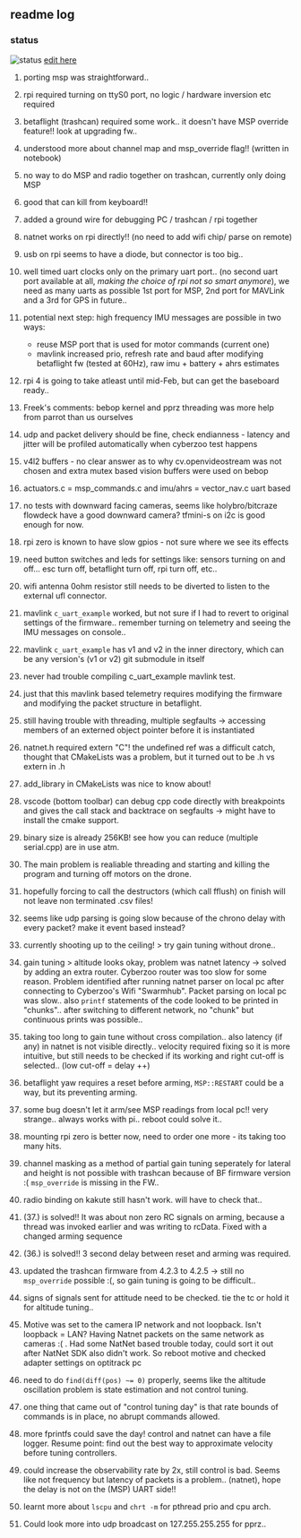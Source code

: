 ## readme log

### status 
![status](https://drive.google.com/uc?export=view&id=19W_tH0GL1MzeCuHXVomWUDyCzVb7xr2Z)
[edit here](https://drive.google.com/drive/folders/1s6eHkhIduhhTMLy5Cp-5nNKC-lqeFxvV?usp=sharing)

1. porting msp was straightforward.. 
2. rpi required turning on ttyS0 port, no logic / hardware inversion etc required
3. betaflight (trashcan) required some work.. it doesn't have MSP override feature!! look at upgrading fw..
4. understood more about channel map and msp_override flag!! (written in notebook)
5. no way to do MSP and radio together on trashcan, currently only doing MSP
6. good that can kill from keyboard!!
7. added a ground wire for debugging PC / trashcan / rpi together
8. natnet works on rpi directly!! (no need to add wifi chip/ parse on remote)
9. usb on rpi seems to have a diode, but connector is too big.. 
10. well timed uart clocks only on the primary uart port.. (no second uart port available at all, *making the choice of rpi not so smart anymore*), we need as many uarts as possible 1st port for MSP, 2nd port for MAVLink and a 3rd for GPS in future..
11. potential next step: high frequency IMU messages are possible in two ways:
    * reuse MSP port that is used for motor commands (current one)
    * mavlink increased prio, refresh rate and baud after modifying betaflight fw (tested at 60Hz), raw imu + battery + ahrs estimates
12. rpi 4 is going to take atleast until mid-Feb, but can get the baseboard ready..
13. Freek's comments: bebop kernel and pprz threading was more help from parrot than us ourselves
14. udp and packet delivery should be fine, check endianness - latency and jitter will be profiled automatically when cyberzoo test happens
15. v4l2 buffers - no clear answer as to why cv.openvideostream was not chosen and extra mutex based vision buffers were used on bebop
16. actuators.c = msp_commands.c and imu/ahrs = vector_nav.c uart based
17. no tests with downward facing cameras, seems like holybro/bitcraze flowdeck have a good downward camera? tfmini-s on i2c is good enough for now.
18. rpi zero is known to have slow gpios - not sure where we see its effects
19. need button switches and leds for settings like: sensors turning on and off... esc turn off, betaflight turn off, rpi turn off, etc..
20. wifi antenna 0ohm resistor still needs to be diverted to listen to the external ufl connector.
21. mavlink `c_uart_example` worked, but not sure if I had to revert to original settings of the firmware.. remember turning on telemetry and seeing the IMU messages on console..
22. mavlink `c_uart_example` has v1 and v2 in the inner directory, which can be any version's (v1 or v2) git submodule in itself
23. never had trouble compiling c_uart_example mavlink test.
24. just that this mavlink based telemetry requires modifying the firmware and modifying the packet structure in betaflight.
25. still having trouble with threading, multiple segfaults -> accessing members of an externed object pointer before it is instantiated
26. natnet.h required extern "C"! the undefined ref was a difficult catch, thought that CMakeLists was a problem, but it turned out to be .h vs extern in .h
27. add_library in CMakeLists was nice to know about!
28. vscode (bottom toolbar) can debug cpp code directly with breakpoints and gives the call stack and backtrace on segfaults -> might have to install the cmake support.
29. binary size is already 256KB! see how you can reduce (multiple serial.cpp) are in use atm.
30. The main problem is realiable threading and starting and killing the program and turning off motors on the drone.
31. hopefully forcing to call the destructors (which call fflush) on finish will not leave non terminated .csv files!
32. seems like udp parsing is going slow because of the chrono delay with every packet? make it event based instead?
33. currently shooting up to the ceiling! > try gain tuning without drone..
34. gain tuning > altitude looks okay, problem was natnet latency -> solved by adding an extra router. Cyberzoo router was too slow for some reason. Problem identified after running natnet parser on local pc after connecting to Cyberzoo's Wifi "Swarmhub". Packet parsing on local pc was slow.. also `printf` statements of the code looked to be printed in "chunks".. after switching to different network, no "chunk" but continuous prints was possible..
35. taking too long to gain tune without cross compilation.. also latency (if any) in natnet is not visible directly.. velocity required fixing so it is more intuitive, but still needs to be checked if its working and right cut-off is selected.. (low cut-off = delay ++)


36. betaflight yaw requires a reset before arming, `MSP::RESTART` could be a way, but its preventing arming.
37. some bug doesn't let it arm/see MSP readings from local pc!! very strange.. always works with pi.. reboot could solve it..
38. mounting rpi zero is better now, need to order one more - its taking too many hits.
39. channel masking as a method of partial gain tuning seperately for lateral and height is not possible with trashcan because of BF firmware version :( `msp_override` is missing in the FW..
40. radio binding on kakute still hasn't work. will have to check that..
41. (37.) is solved!! It was about non zero RC signals on arming, because a thread was invoked earlier and was writing to rcData. Fixed with a changed arming sequence
42. (36.) is solved!! 3 second delay between reset and arming was required.
43. updated the trashcan firmware from 4.2.3 to 4.2.5 -> still no `msp_override` possible :(, so gain tuning is going to be difficult..
44. signs of signals sent for attitude need to be checked. tie the tc or hold it for altitude tuning..
45. Motive was set to the camera IP network and not loopback. Isn't loopback = LAN? Having Natnet packets on the same network as cameras :( . Had some NatNet based trouble today, could sort it out after NatNet SDK also didn't work. So reboot motive and checked adapter settings on optitrack pc
46. need to do `find(diff(pos) ~= 0)` properly, seems like the altitude oscillation problem is state estimation and not control tuning. 
47. one thing that came out of "control tuning day" is that rate bounds of commands is in place, no abrupt commands allowed.
48. more fprintfs could save the day! control and natnet can have a file logger. Resume point: find out the best way to approximate velocity before tuning controllers.
49. could increase the observability rate by 2x, still control is bad. Seems like not frequency but latency of packets is a problem.. (natnet), hope the delay is not on the (MSP) UART side!!
50. learnt more about `lscpu` and `chrt -m` for pthread prio and cpu arch.
51. Could look more into udp broadcast on 127.255.255.255 for pprz.. 

